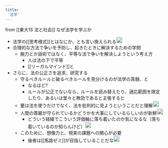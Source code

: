 ```yaml
---
title:
 '法学'
---
```


from [[東大1S 法と社会]]
なぜ法学を学ぶか
- 法学の[[思考様式]]とはなにか、とも言い換えられる<img src='https://scrapbox.io/api/pages/blu3mo-public/blu3mo/icon' alt='blu3mo.icon' height="19.5"/>
- 合理的な方法で争いを予防し、起きたときに解決するための学問
    - 腕力とか話術ではなく、平等な法で争いを解決しようという考え方
        - 人は法の下で平等
        - [[リーガルマインド]]と
- さらに、法の公正さを追求、研究する
    - 守るべきルールと破るべきルールを見分けるのが法学の真髄、と
        - なるほど?
        - ルールが公正でないなら、ルールを読み替えたり、適応範囲を限定したり、あるいは堂々と無効であると主張すると
    - 要は法を使うだけでなく、法を批判的に見ようということだと理解<img src='https://scrapbox.io/api/pages/blu3mo-public/blu3mo/icon' alt='blu3mo.icon' height="19.5"/>
    - 人間の尊厳が守られているかどうかを大事にしているらしいのが新鮮<img src='https://scrapbox.io/api/pages/blu3mo-public/blu3mo/icon' alt='blu3mo.icon' height="19.5"/>
        - どういう経緯でこういう評価軸に落ち着いたのか気になるな（落ち着いているのか知らんけど）<img src='https://scrapbox.io/api/pages/blu3mo-public/blu3mo/icon' alt='blu3mo.icon' height="19.5"/>
    - このために、想像力と、現実の課題への関心が必要
        - 後者は[[馬路ゼミ]]が目指していることだな<img src='https://scrapbox.io/api/pages/blu3mo-public/blu3mo/icon' alt='blu3mo.icon' height="19.5"/>